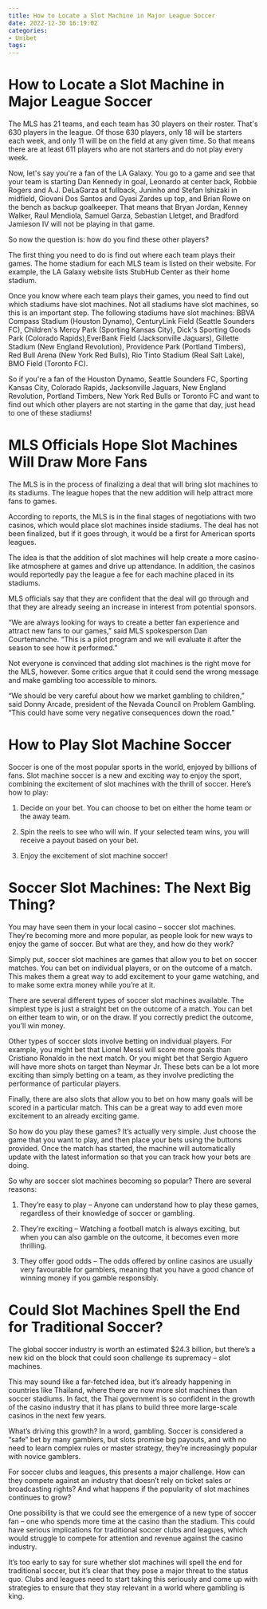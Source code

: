 ```yaml
---
title: How to Locate a Slot Machine in Major League Soccer
date: 2022-12-30 16:19:02
categories:
- Unibet
tags:
---
```



#  How to Locate a Slot Machine in Major League Soccer

The MLS has 21 teams, and each team has 30 players on their roster. That's 630 players in the league. Of those 630 players, only 18 will be starters each week, and only 11 will be on the field at any given time. So that means there are at least 611 players who are not starters and do not play every week.

Now, let's say you're a fan of the LA Galaxy. You go to a game and see that your team is starting Dan Kennedy in goal, Leonardo at center back, Robbie Rogers and A.J. DeLaGarza at fullback, Juninho and Stefan Ishizaki in midfield, Giovani Dos Santos and Gyasi Zardes up top, and Brian Rowe on the bench as backup goalkeeper. That means that Bryan Jordan, Kenney Walker, Raul Mendiola, Samuel Garza, Sebastian Lletget, and Bradford Jamieson IV will not be playing in that game.

So now the question is: how do you find these other players?

The first thing you need to do is find out where each team plays their games. The home stadium for each MLS team is listed on their website. For example, the LA Galaxy website lists StubHub Center as their home stadium.

Once you know where each team plays their games, you need to find out which stadiums have slot machines. Not all stadiums have slot machines, so this is an important step. The following stadiums have slot machines: BBVA Compass Stadium (Houston Dynamo), CenturyLink Field (Seattle Sounders FC), Children's Mercy Park (Sporting Kansas City), Dick's Sporting Goods Park (Colorado Rapids),EverBank Field (Jacksonville Jaguars), Gillette Stadium (New England Revolution), Providence Park (Portland Timbers), Red Bull Arena (New York Red Bulls), Rio Tinto Stadium (Real Salt Lake), BMO Field (Toronto FC).

So if you're a fan of the Houston Dynamo, Seattle Sounders FC, Sporting Kansas City, Colorado Rapids, Jacksonville Jaguars, New England Revolution, Portland Timbers, New York Red Bulls or Toronto FC and want to find out which other players are not starting in the game that day, just head to one of these stadiums!

#  MLS Officials Hope Slot Machines Will Draw More Fans

The MLS is in the process of finalizing a deal that will bring slot machines to its stadiums. The league hopes that the new addition will help attract more fans to games.

According to reports, the MLS is in the final stages of negotiations with two casinos, which would place slot machines inside stadiums. The deal has not been finalized, but if it goes through, it would be a first for American sports leagues.

The idea is that the addition of slot machines will help create a more casino-like atmosphere at games and drive up attendance. In addition, the casinos would reportedly pay the league a fee for each machine placed in its stadiums.

MLS officials say that they are confident that the deal will go through and that they are already seeing an increase in interest from potential sponsors.

“We are always looking for ways to create a better fan experience and attract new fans to our games,” said MLS spokesperson Dan Courtemanche. “This is a pilot program and we will evaluate it after the season to see how it performed.”

Not everyone is convinced that adding slot machines is the right move for the MLS, however. Some critics argue that it could send the wrong message and make gambling too accessible to minors.

“We should be very careful about how we market gambling to children,” said Donny Arcade, president of the Nevada Council on Problem Gambling. “This could have some very negative consequences down the road.”

#  How to Play Slot Machine Soccer

Soccer is one of the most popular sports in the world, enjoyed by billions of fans. Slot machine soccer is a new and exciting way to enjoy the sport, combining the excitement of slot machines with the thrill of soccer. Here’s how to play:

1. Decide on your bet. You can choose to bet on either the home team or the away team.

2. Spin the reels to see who will win. If your selected team wins, you will receive a payout based on your bet.

3. Enjoy the excitement of slot machine soccer!

#  Soccer Slot Machines: The Next Big Thing?

You may have seen them in your local casino – soccer slot machines. They’re becoming more and more popular, as people look for new ways to enjoy the game of soccer. But what are they, and how do they work?

Simply put, soccer slot machines are games that allow you to bet on soccer matches. You can bet on individual players, or on the outcome of a match. This makes them a great way to add excitement to your game watching, and to make some extra money while you’re at it.

There are several different types of soccer slot machines available. The simplest type is just a straight bet on the outcome of a match. You can bet on either team to win, or on the draw. If you correctly predict the outcome, you’ll win money.

Other types of soccer slots involve betting on individual players. For example, you might bet that Lionel Messi will score more goals than Cristiano Ronaldo in the next match. Or you might bet that Sergio Aguero will have more shots on target than Neymar Jr. These bets can be a lot more exciting than simply betting on a team, as they involve predicting the performance of particular players.

Finally, there are also slots that allow you to bet on how many goals will be scored in a particular match. This can be a great way to add even more excitement to an already exciting game.

So how do you play these games? It’s actually very simple. Just choose the game that you want to play, and then place your bets using the buttons provided. Once the match has started, the machine will automatically update with the latest information so that you can track how your bets are doing.

So why are soccer slot machines becoming so popular? There are several reasons:

1) They’re easy to play – Anyone can understand how to play these games, regardless of their knowledge of soccer or gambling.

2) They’re exciting – Watching a football match is always exciting, but when you can also gamble on the outcome, it becomes even more thrilling.

3) They offer good odds – The odds offered by online casinos are usually very favourable for gamblers, meaning that you have a good chance of winning money if you gamble responsibly.

#  Could Slot Machines Spell the End for Traditional Soccer?

The global soccer industry is worth an estimated $24.3 billion, but there’s a new kid on the block that could soon challenge its supremacy – slot machines.

This may sound like a far-fetched idea, but it’s already happening in countries like Thailand, where there are now more slot machines than soccer stadiums. In fact, the Thai government is so confident in the growth of the casino industry that it has plans to build three more large-scale casinos in the next few years.

What’s driving this growth? In a word, gambling. Soccer is considered a “safe” bet by many gamblers, but slots promise big payouts, and with no need to learn complex rules or master strategy, they’re increasingly popular with novice gamblers.

For soccer clubs and leagues, this presents a major challenge. How can they compete against an industry that doesn’t rely on ticket sales or broadcasting rights? And what happens if the popularity of slot machines continues to grow?

One possibility is that we could see the emergence of a new type of soccer fan – one who spends more time at the casino than the stadium. This could have serious implications for traditional soccer clubs and leagues, which would struggle to compete for attention and revenue against the casino industry.

It’s too early to say for sure whether slot machines will spell the end for traditional soccer, but it’s clear that they pose a major threat to the status quo. Clubs and leagues need to start taking this seriously and come up with strategies to ensure that they stay relevant in a world where gambling is king.